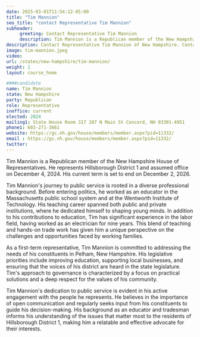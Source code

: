 ```yaml
---
date: 2025-03-01T11:54:12-05:00
title: "Tim Mannion"
seo_title: "contact Representative Tim Mannion"
subheader:
     greeting: Contact Representative Tim Mannion
     description: Tim Mannion is a Republican member of the New Hampshire House of Representatives. He represents Hillsborough District 1 and assumed office on December 4, 2024. His current term is set to end on December 2, 2026.
description: Contact Representative Tim Mannion of New Hampshire. Contact information for Tim Mannion includes email address, phone number, and mailing address.
image: tim-mannion.jpeg
video:
url: /states/new-hampshire/tim-mannion/
weight: 1
layout: course_home

####candidate
name: Tim Mannion
state: New Hampshire
party: Republican
role: Representative
inoffice: current
elected: 2024
mailing1: State House Room 317 107 N Main St Concord, NH 03301-4951
phone1: 603-271-3661
website: https://gc.nh.gov/house/members/member.aspx?pid=11332/
email : https://gc.nh.gov/house/members/member.aspx?pid=11332/
twitter: 
---
```

Tim Mannion is a Republican member of the New Hampshire House of Representatives. He represents Hillsborough District 1 and assumed office on December 4, 2024. His current term is set to end on December 2, 2026.

Tim Mannion's journey to public service is rooted in a diverse professional background. Before entering politics, he worked as an educator in the Massachusetts public school system and at the Wentworth Institute of Technology. His teaching career spanned both public and private institutions, where he dedicated himself to shaping young minds. In addition to his contributions to education, Tim has significant experience in the labor field, having worked as an electrician for nine years. This blend of teaching and hands-on trade work has given him a unique perspective on the challenges and opportunities faced by working families.

As a first-term representative, Tim Mannion is committed to addressing the needs of his constituents in Pelham, New Hampshire. His legislative priorities include improving education, supporting local businesses, and ensuring that the voices of his district are heard in the state legislature. Tim's approach to governance is characterized by a focus on practical solutions and a deep respect for the values of his community.

Tim Mannion's dedication to public service is evident in his active engagement with the people he represents. He believes in the importance of open communication and regularly seeks input from his constituents to guide his decision-making. His background as an educator and tradesman informs his understanding of the issues that matter most to the residents of Hillsborough District 1, making him a relatable and effective advocate for their interests.
